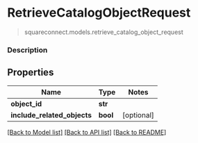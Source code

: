# RetrieveCatalogObjectRequest
> squareconnect.models.retrieve_catalog_object_request

### Description



## Properties
Name | Type | Notes
------------ | ------------- | -------------
**object_id** | **str** | 
**include_related_objects** | **bool** | [optional] 

[[Back to Model list]](../README.md#documentation-for-models) [[Back to API list]](../README.md#documentation-for-api-endpoints) [[Back to README]](../README.md)


